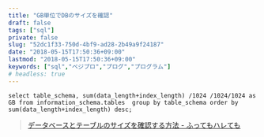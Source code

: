 ```yaml
---
title: "GB単位でDBのサイズを確認"
draft: false
tags: ["sql"]
private: false
slug: "52dc1f33-750d-4bf9-ad28-2b49a9f24187"
date: "2018-05-15T17:50:36+09:00"
lastmod: "2018-05-15T17:50:36+09:00"
keywords: ["sql","ベジプロ","プログ","プログラム"]
# headless: true
---
```


```
select table_schema, sum(data_length+index_length) /1024 /1024/1024 as GB from information_schema.tables  group by table_schema order by sum(data_length+index_length) desc;
```

> [データベースとテーブルのサイズを確認する方法 - ふってもハレても](http://d.hatena.ne.jp/sho-yamasaki/20120405/1333640589)
